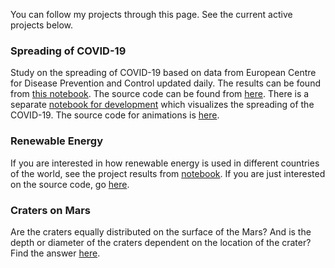 You can follow my projects through this page. See the current active projects below. 

### Spreading of COVID-19 

Study on the spreading of COVID-19 based on data from European Centre for Disease Prevention and Control updated daily. The results can be found from [this notebook](https://nbviewer.jupyter.org/github/MariaanaT/COVID-19-Dashboard/blob/6c2ee18c0ce699b25aa7528ad0fba848e2859202/COVID-19%20study%20ECDC.ipynb). The source code can be found from [here](https://github.com/MariaanaT/COVID-19-Dashboard/blob/master/COVID-19%20study%20ECDC.ipynb). There is a separate [notebook for development](https://nbviewer.jupyter.org/github/MariaanaT/COVID-19-Dashboard/blob/5a15eea79a91a0bf696ab799650f7376280eeacf/COVID-19%20study%20ECDC-Animations.ipynb) which visualizes the spreading of the COVID-19. The source code for animations is [here](https://github.com/MariaanaT/COVID-19-Dashboard/blob/master/COVID-19%20study%20ECDC-Animations.ipynb).

### Renewable Energy

If you are interested in how renewable energy is used in different countries of the world, see the project results from [notebook](https://nbviewer.jupyter.org/github/MariaanaT/RenewableElectricity/blob/931326f68d9bc04c85eff98d4407afe61019d684/RenewableElectricityOutput.ipynb). If you are just interested on the source code, go [here](https://github.com/MariaanaT/RenewableElectricity). 

### Craters on Mars

Are the craters equally distributed on the surface of the Mars? And is the depth or diameter of the craters dependent on the location of the crater? Find the answer [here](https://github.com/MariaanaT/MarsCraters/blob/master/MarsCratersStudy.ipynb). 


